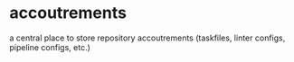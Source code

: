 # accoutrements
a central place to store repository accoutrements (taskfiles, linter configs, pipeline configs, etc.)
